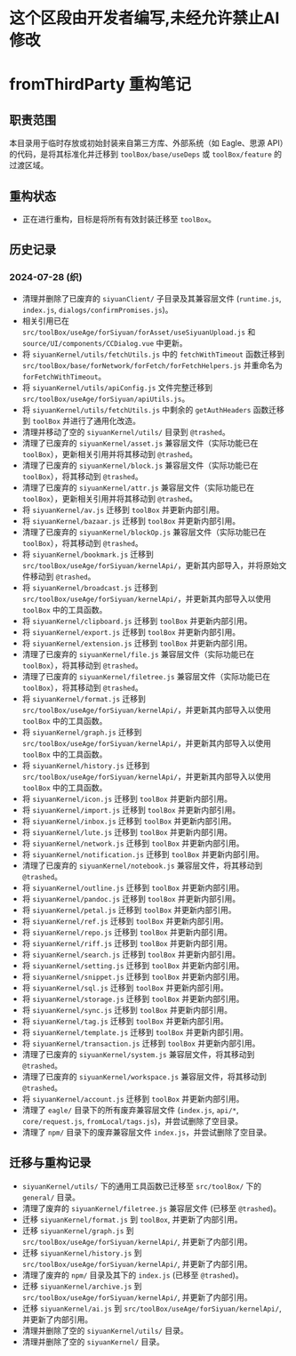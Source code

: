 # 这个区段由开发者编写,未经允许禁止AI修改

# fromThirdParty 重构笔记

## 职责范围

本目录用于临时存放或初始封装来自第三方库、外部系统（如 Eagle、思源 API）的代码，是将其标准化并迁移到 `toolBox/base/useDeps` 或 `toolBox/feature` 的过渡区域。

## 重构状态

- 正在进行重构，目标是将所有有效封装迁移至 `toolBox`。

## 历史记录

### 2024-07-28 (织)
- 清理并删除了已废弃的 `siyuanClient/` 子目录及其兼容层文件 (`runtime.js`, `index.js`, `dialogs/confirmPromises.js`)。
- 相关引用已在 `src/toolBox/useAge/forSiyuan/forAsset/useSiyuanUpload.js` 和 `source/UI/components/CCDialog.vue` 中更新。
- 将 `siyuanKernel/utils/fetchUtils.js` 中的 `fetchWithTimeout` 函数迁移到 `src/toolBox/base/forNetwork/forFetch/forFetchHelpers.js` 并重命名为 `forFetchWithTimeout`。
- 将 `siyuanKernel/utils/apiConfig.js` 文件完整迁移到 `src/toolBox/useAge/forSiyuan/apiUtils.js`。
- 将 `siyuanKernel/utils/fetchUtils.js` 中剩余的 `getAuthHeaders` 函数迁移到 `toolBox` 并进行了通用化改造。
- 清理并移动了空的 `siyuanKernel/utils/` 目录到 `@trashed`。
- 清理了已废弃的 `siyuanKernel/asset.js` 兼容层文件（实际功能已在 `toolBox`），更新相关引用并将其移动到 `@trashed`。
- 清理了已废弃的 `siyuanKernel/block.js` 兼容层文件（实际功能已在 `toolBox`），将其移动到 `@trashed`。
- 清理了已废弃的 `siyuanKernel/attr.js` 兼容层文件（实际功能已在 `toolBox`），更新相关引用并将其移动到 `@trashed`。
- 将 `siyuanKernel/av.js` 迁移到 `toolBox` 并更新内部引用。
- 将 `siyuanKernel/bazaar.js` 迁移到 `toolBox` 并更新内部引用。
- 清理了已废弃的 `siyuanKernel/blockOp.js` 兼容层文件（实际功能已在 `toolBox`），将其移动到 `@trashed`。
- 将 `siyuanKernel/bookmark.js` 迁移到 `src/toolBox/useAge/forSiyuan/kernelApi/`，更新其内部导入，并将原始文件移动到 `@trashed`。
- 将 `siyuanKernel/broadcast.js` 迁移到 `src/toolBox/useAge/forSiyuan/kernelApi/`，并更新其内部导入以使用 `toolBox` 中的工具函数。
- 将 `siyuanKernel/clipboard.js` 迁移到 `toolBox` 并更新内部引用。
- 将 `siyuanKernel/export.js` 迁移到 `toolBox` 并更新内部引用。
- 将 `siyuanKernel/extension.js` 迁移到 `toolBox` 并更新内部引用。
- 清理了已废弃的 `siyuanKernel/file.js` 兼容层文件（实际功能已在 `toolBox`），将其移动到 `@trashed`。
- 清理了已废弃的 `siyuanKernel/filetree.js` 兼容层文件（实际功能已在 `toolBox`），将其移动到 `@trashed`。
- 将 `siyuanKernel/format.js` 迁移到 `src/toolBox/useAge/forSiyuan/kernelApi/`，并更新其内部导入以使用 `toolBox` 中的工具函数。
- 将 `siyuanKernel/graph.js` 迁移到 `src/toolBox/useAge/forSiyuan/kernelApi/`，并更新其内部导入以使用 `toolBox` 中的工具函数。
- 将 `siyuanKernel/history.js` 迁移到 `src/toolBox/useAge/forSiyuan/kernelApi/`，并更新其内部导入以使用 `toolBox` 中的工具函数。
- 将 `siyuanKernel/icon.js` 迁移到 `toolBox` 并更新内部引用。
- 将 `siyuanKernel/import.js` 迁移到 `toolBox` 并更新内部引用。
- 将 `siyuanKernel/inbox.js` 迁移到 `toolBox` 并更新内部引用。
- 将 `siyuanKernel/lute.js` 迁移到 `toolBox` 并更新内部引用。
- 将 `siyuanKernel/network.js` 迁移到 `toolBox` 并更新内部引用。
- 将 `siyuanKernel/notification.js` 迁移到 `toolBox` 并更新内部引用。
- 清理了已废弃的 `siyuanKernel/notebook.js` 兼容层文件，将其移动到 `@trashed`。
- 将 `siyuanKernel/outline.js` 迁移到 `toolBox` 并更新内部引用。
- 将 `siyuanKernel/pandoc.js` 迁移到 `toolBox` 并更新内部引用。
- 将 `siyuanKernel/petal.js` 迁移到 `toolBox` 并更新内部引用。
- 将 `siyuanKernel/ref.js` 迁移到 `toolBox` 并更新内部引用。
- 将 `siyuanKernel/repo.js` 迁移到 `toolBox` 并更新内部引用。
- 将 `siyuanKernel/riff.js` 迁移到 `toolBox` 并更新内部引用。
- 将 `siyuanKernel/search.js` 迁移到 `toolBox` 并更新内部引用。
- 将 `siyuanKernel/setting.js` 迁移到 `toolBox` 并更新内部引用。
- 将 `siyuanKernel/snippet.js` 迁移到 `toolBox` 并更新内部引用。
- 将 `siyuanKernel/sql.js` 迁移到 `toolBox` 并更新内部引用。
- 将 `siyuanKernel/storage.js` 迁移到 `toolBox` 并更新内部引用。
- 将 `siyuanKernel/sync.js` 迁移到 `toolBox` 并更新内部引用。
- 将 `siyuanKernel/tag.js` 迁移到 `toolBox` 并更新内部引用。
- 将 `siyuanKernel/template.js` 迁移到 `toolBox` 并更新内部引用。
- 将 `siyuanKernel/transaction.js` 迁移到 `toolBox` 并更新内部引用。
- 清理了已废弃的 `siyuanKernel/system.js` 兼容层文件，将其移动到 `@trashed`。
- 清理了已废弃的 `siyuanKernel/workspace.js` 兼容层文件，将其移动到 `@trashed`。
- 将 `siyuanKernel/account.js` 迁移到 `toolBox` 并更新内部引用。
- 清理了 `eagle/` 目录下的所有废弃兼容层文件 (`index.js`, `api/*`, `core/request.js`, `fromLocal/tags.js`)，并尝试删除了空目录。
- 清理了 `npm/` 目录下的废弃兼容层文件 `index.js`，并尝试删除了空目录。

## 迁移与重构记录

- `siyuanKernel/utils/` 下的通用工具函数已迁移至 `src/toolBox/` 下的 `general/` 目录。
- 清理了废弃的 `siyuanKernel/filetree.js` 兼容层文件 (已移至 `@trashed`)。
- 迁移 `siyuanKernel/format.js` 到 `toolBox`, 并更新了内部引用。
- 迁移 `siyuanKernel/graph.js` 到 `src/toolBox/useAge/forSiyuan/kernelApi/`, 并更新了内部引用。
- 迁移 `siyuanKernel/history.js` 到 `src/toolBox/useAge/forSiyuan/kernelApi/`, 并更新了内部引用。
- 清理了废弃的 `npm/` 目录及其下的 `index.js` (已移至 `@trashed`)。
- 迁移 `siyuanKernel/archive.js` 到 `src/toolBox/useAge/forSiyuan/kernelApi/`, 并更新了内部引用。
- 迁移 `siyuanKernel/ai.js` 到 `src/toolBox/useAge/forSiyuan/kernelApi/`, 并更新了内部引用。
- 清理并删除了空的 `siyuanKernel/utils/` 目录。
- 清理并删除了空的 `siyuanKernel/` 目录。 
